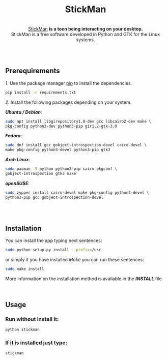 <div align="center">
  <h1>StickMan</h1>
</div>

<br>
<div align="center">
  <a href="https://andy-thor.github.io/StickMan">StickMan</a>
  <strong> is a toon being interacting on your desktop.</strong>
</div>

<div align="center">
  StickMan is a free software developed in Python and GTK for the Linux systems.
</div>


<br><br>

## Prerequirements
*1*. Use the package manager [pip] to install the dependencies.
```bash
pip install -r requirements.txt
```
*2*. Install the following packages depending on your system.

___Ubuntu / Debian___:
```bash
sudo apt install libgirepository1.0-dev gcc libcairo2-dev make \
pkg-config python3-dev python3-pip gir1.2-gtk-3.0
```
___Fedora___:
```bash
sudo dnf install gcc gobject-introspection-devel cairo-devel \
make pkg-config python3-devel python3-pip gtk3
```

___Arch Linux___:
```bash
sudo pacman -S python python3-pip cairo pkgconf \
gobject-introspection gtk3 make
```
___openSUSE___:
```bash
sudo zypper install cairo-devel make pkg-config python3-devel \
python3-pip gcc gobject-introspection-devel
```

<br><br>
## Installation

You can install the app typing next sentences:

```bash
sudo python setup.py install --prefix=/usr
```
or simply if you have installed _Make_ you can run these sentences:
```bash
sudo make install
```
More information on the installation method is available in the __*INSTALL*__ file.

<br>

## Usage

### Run without install it:
```bash
python stickman
```
### If it is installed just type:
```bash
stickman
```

[pip]: https://pip.pypa.io/en/stable/
